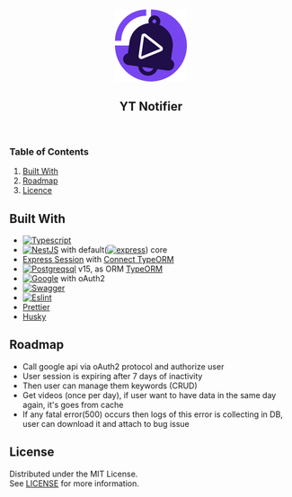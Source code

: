 <div>

<br/>
<p align="center">
    <img src="../react-app/public/logo-128.png" alt="Logo">
</p>

<h2 align="center">YT Notifier</h2>
</div>

<br/>

<h3>Table of Contents</h3>
  <ol>
    <li><a href="#built-with">Built With</a></li>
    <li><a href="#roadmap">Roadmap</a></li>
    <li><a href="#licence">Licence</a></li>
  </ol>

## Built With

* [![Typescript][typescript-shield]][typescript-url]
* [![NestJS][nestjs-shield]][nestjs-url] with default([![express][expressjs-shield]][expressjs-url]) core
* [Express Session](https://github.com/expressjs/session)
  with [Connect TypeORM](https://www.npmjs.com/package/connect-typeorm)
* [![Postgreqsql][postgresql-shield]][postgresql-url] v15, as ORM [TypeORM](https://typeorm.io/)
* [![Google][google-shield]][google-url] with oAuth2
* [![Swagger][swagger-shield]][swagger-url]
* [![Eslint][eslint-shield]][eslint-url]
* [Prettier](https://prettier.io)
* [Husky](https://typicode.github.io/husky)

## Roadmap

- Call google api via oAuth2 protocol and authorize user
- User session is expiring after 7 days of inactivity
- Then user can manage them keywords (CRUD)
- Get videos (once per day), if user want to have data in the same day again, it's goes from cache
- If any fatal error(500) occurs then logs of this error is collecting in DB, user can download it and attach to bug
  issue

## License

Distributed under the MIT License.
<br/>
See [LICENSE](https://github.com/PatrykKuniczak/YT_Search_Plugin/blob/main/LICENCE) for more information.

<!-- MARKDOWN LINKS & IMAGES -->

[typescript-shield]: https://img.shields.io/badge/Typescript-3178C6?style=flat-square&logo=typescript&logoColor=white

[typescript-url]: https://www.typescriptlang.org/

[postgresql-shield]:https://img.shields.io/badge/postgres-%23316192.svg?style=for-the-badge&logo=postgresql&logoColor=white

[postgresql-url]: https://www.postgresql.org/about/news/postgresql-15-released-2526/

[nestjs-shield]: https://img.shields.io/badge/nestjs-%23E0234E.svg?style=for-the-badge&logo=nestjs&logoColor=white

[nestjs-url]: https://nestjs.com

[expressjs-shield]: https://img.shields.io/badge/express.js-%23404d59.svg?style=for-the-badge&logo=express&logoColor=%2361DAFB

[expressjs-url]: https://expressjs.com

[google-shield]: https://img.shields.io/badge/google-4285F4?style=for-the-badge&logo=google&logoColor=white

[google-url]: https://developers.google.com/identity/protocols/oauth2

[swagger-shield]: https://img.shields.io/badge/-Swagger-%23Clojure?style=for-the-badge&logo=swagger&logoColor=white

[swagger-url]: https://swagger.io/

[eslint-url]: https://eslint.org/

[eslint-shield]: https://img.shields.io/badge/ESLint-4B3263?style=for-the-badge&logo=eslint&logoColor=white
